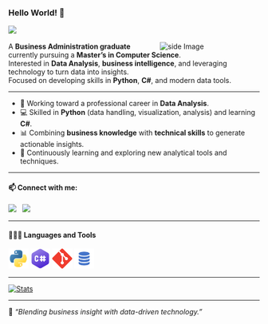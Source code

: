 ### Hello World! 👋  
![](https://komarev.com/ghpvc/?username=moustafa-abdalla&label=Profile%20Visits&color=blue&style=for-the-badge)

<img src="https://github.com/sciencepal/sciencepal/blob/master/assets/life_balance.gif" alt="side Image" align="right" width="200" height="auto" />

A **Business Administration graduate** currently pursuing a **Master’s in Computer Science**.  
Interested in **Data Analysis**, **business intelligence**, and leveraging technology to turn data into insights.  
Focused on developing skills in **Python**, **C#**, and modern data tools.  

---

- 🎯 Working toward a professional career in **Data Analysis**.  
- 💻 Skilled in **Python** (data handling, visualization, analysis) and learning **C#**.  
- 📊 Combining **business knowledge** with **technical skills** to generate actionable insights.  
- 🌱 Continuously learning and exploring new analytical tools and techniques.  

---

#### 📫 Connect with me:
[<img src="https://img.icons8.com/color/48/000000/linkedin.png" width="3.5%"/>](https://www.linkedin.com/in/moustafa-abdalla-1ba008144/) &nbsp;
<a href="mailto:moustafa@example.com"> <img src="https://img.icons8.com/fluent/48/000000/gmail.png" width="3.5%"/> </a>

---

#### 👨🏻‍💻 Languages and Tools  
<code><img height="40" src="https://raw.githubusercontent.com/github/explore/master/topics/python/python.png"></code>
<code><img height="40" src="https://raw.githubusercontent.com/github/explore/master/topics/csharp/csharp.png"></code>
<code><img height="40" src="https://raw.githubusercontent.com/github/explore/master/topics/git/git.png"></code>
<code><img height="40" src="https://raw.githubusercontent.com/github/explore/master/topics/sql/sql.png"></code>

---

[![Stats](https://github-readme-stats.vercel.app/api?username=mostalx&show_icons=true&theme=radical)](https://github.com/mostalx)



---

🌟 *“Blending business insight with data-driven technology.”*
